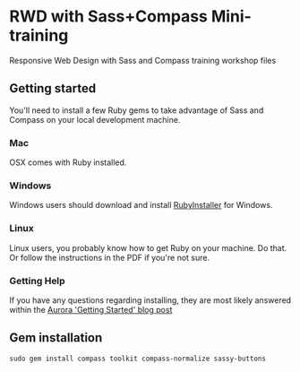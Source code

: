 # RWD with Sass+Compass Mini-training

Responsive Web Design with Sass and Compass training workshop files

## Getting started

You'll need to install a few Ruby gems to take advantage of Sass and Compass on
your local development machine.

### Mac

OSX comes with Ruby installed.

### Windows

Windows users should download and install [RubyInstaller](http://rubyinstaller.org/) for Windows.

### Linux

Linux users, you probably know how to get Ruby on your machine. Do that. Or follow the instructions in the PDF if you're not sure.

### Getting Help

If you have any questions regarding installing, they are most likely answered within the [Aurora 'Getting Started' blog post](http://snugug.com/musings/installing-sass-and-compass-across-all-platforms)

## Gem installation

    sudo gem install compass toolkit compass-normalize sassy-buttons

